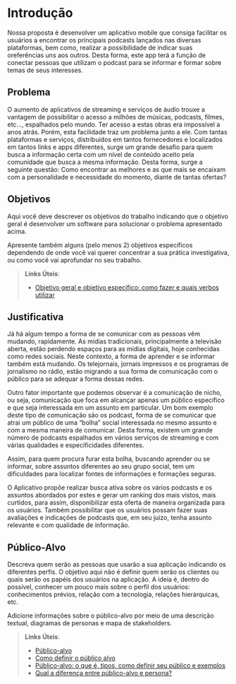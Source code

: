 # Introdução

Nossa proposta é desenvolver um aplicativo mobile que consiga facilitar os usuários a encontrar os principais podcasts lançados nas diversas plataformas, bem como, realizar a possibilidade de indicar suas oreferências uns aos outros. Desta forma, este app terá a função de conectar pessoas que utilizam o podcast para se informar e formar sobre temas de seus interesses.

## Problema
O aumento de aplicativos de streaming e serviços de áudio trouxe a vantagem de possibilitar o acesso a milhões de músicas, podcasts, filmes, etc..., espalhados pelo mundo. Ter acesso a estas obras era impossível a anos atrás. Porém, esta facilidade traz um problema junto a ele. Com tantas plataformas e serviços, distribuidos em tantos fornecedores e localizados em tantos links e apps diferentes, surge um grande desafio para quem busca a informação certa com um nível de conteúdo aceito pela comunidade que busca a mesma informação. Desta forma, surge a seguinte questão: Como encontrar as melhores e as que mais se encaixam com a personalidade e necessidade do momento, diante de tantas ofertas?

## Objetivos

Aqui você deve descrever os objetivos do trabalho indicando que o objetivo geral é desenvolver um software para solucionar o problema apresentado acima. 

Apresente também alguns (pelo menos 2) objetivos específicos dependendo de onde você vai querer concentrar a sua prática investigativa, ou como você vai aprofundar no seu trabalho.
 
> **Links Úteis**:
> - [Objetivo geral e objetivo específico: como fazer e quais verbos utilizar](https://blog.mettzer.com/diferenca-entre-objetivo-geral-e-objetivo-especifico/)

## Justificativa

Já há algum tempo a forma de se comunicar com as pessoas vêm mudando, rapidamente. As mídias tradicionais, principalmente a televisão aberta, estão perdendo espaços para as mídias digitais, hoje conhecidas como redes sociais. Neste contexto, a forma de aprender e se informar também está mudando. Os telejornais, jornais impressos e os programas de jornalismo no rádio, estão migrando a sua forma de comunicação com o público para se adequar a forma dessas redes.

Outro fator importante que podemos observar é a comunicação de nicho, ou seja, comunicação que foca em alcançar apenas um público específico e que seja interessada em um assunto em particular. Um bom exemplo deste tipo de comunicação são os podcast, forma de se comunicar que atrai um público de uma “bolha” social interessada no mesmo assunto e com a mesma maneira de comunicar. Desta forma, existem um grande número de podcasts espalhados em vários serviços de streaming e com várias qualidades e especificidades diferentes.

Assim, para quem procura furar esta bolha, buscando aprender ou se informar, sobre assuntos diferentes ao seu grupo social, tem um dificuldades para localizar fontes de informações e formações seguras.

O Aplicativo propõe realizar busca ativa sobre os vários podcasts e os assuntos abordados por estes e gerar um ranking dos mais vistos, mais curtidos, para assim, disponibilizar esta oferta de maneira organizada para os usuários. Também possibilitar que os usuários possam fazer suas avaliações e indicações de podcasts que, em seu juízo, tenha assunto relevante e com qualidade de informação.

## Público-Alvo

Descreva quem serão as pessoas que usarão a sua aplicação indicando os diferentes perfis. O objetivo aqui não é definir quem serão os clientes ou quais serão os papéis dos usuários na aplicação. A ideia é, dentro do possível, conhecer um pouco mais sobre o perfil dos usuários: conhecimentos prévios, relação com a tecnologia, relações
hierárquicas, etc.

Adicione informações sobre o público-alvo por meio de uma descrição textual, diagramas de personas e mapa de stakeholders.

> **Links Úteis**:
> - [Público-alvo](https://blog.hotmart.com/pt-br/publico-alvo/)
> - [Como definir o público alvo](https://exame.com/pme/5-dicas-essenciais-para-definir-o-publico-alvo-do-seu-negocio/)
> - [Público-alvo: o que é, tipos, como definir seu público e exemplos](https://klickpages.com.br/blog/publico-alvo-o-que-e/)
> - [Qual a diferença entre público-alvo e persona?](https://rockcontent.com/blog/diferenca-publico-alvo-e-persona/)
